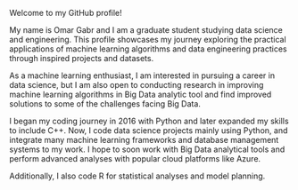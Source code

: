 Welcome to my GitHub profile!

My name is Omar Gabr and I am a graduate student studying data science and engineering. This profile showcases my journey exploring the practical applications of machine learning algorithms and data engineering practices through inspired projects and datasets.

As a machine learning enthusiast, I am interested in pursuing a career in data science, but I am also open to conducting research in improving machine learning algorithms in Big Data analytic tool and find improved solutions to some of the challenges facing Big Data.

I began my coding journey in 2016 with Python and later expanded my skills to include C++. Now, I code data science projects mainly using Python, and integrate many machine learning frameworks and database management systems to my work. I hope to soon work with Big Data analytical tools and perform advanced analyses with popular cloud platforms like Azure.

Additionally, I also code R for statistical analyses and model planning. 
